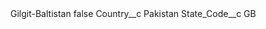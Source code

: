 <?xml version="1.0" encoding="UTF-8"?>
<CustomMetadata xmlns="http://soap.sforce.com/2006/04/metadata" xmlns:xsi="http://www.w3.org/2001/XMLSchema-instance" xmlns:xsd="http://www.w3.org/2001/XMLSchema">
    <label>Gilgit-Baltistan</label>
    <protected>false</protected>
    <values>
        <field>Country__c</field>
        <value xsi:type="xsd:string">Pakistan</value>
    </values>
    <values>
        <field>State_Code__c</field>
        <value xsi:type="xsd:string">GB</value>
    </values>
</CustomMetadata>
